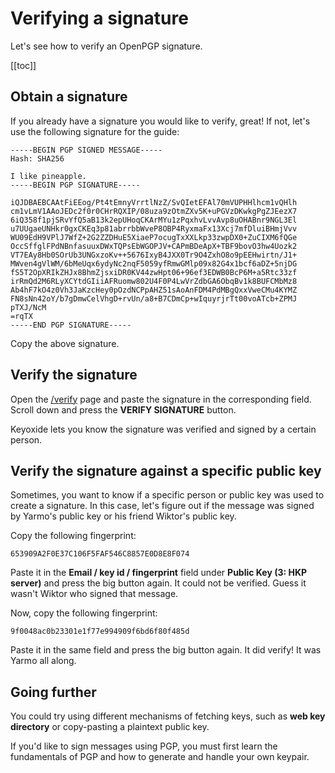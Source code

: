 # Verifying a signature

Let's see how to verify an OpenPGP signature.

[[toc]]

## Obtain a signature

If you already have a signature you would like to verify, great! If not, let's use the following signature for the guide:

```
-----BEGIN PGP SIGNED MESSAGE-----
Hash: SHA256

I like pineapple.
-----BEGIN PGP SIGNATURE-----

iQJDBAEBCAAtFiEEog/Pt4tEmnyVrrtlNzZ/SvQIetEFAl70mVUPHHlhcm1vQHlh
cm1vLmV1AAoJEDc2f0r0CHrRQXIP/08uza9zOtmZXv5K+uPGVzDKwkgPgZJEezX7
6iQ358f1pjSRvYfQ5aB13k2epUHoqCKArMYu1zPqxhvLvvAvp8uOHABnr9NGL3El
u7UUgaeUNHkr0gxCKEq3p81abrrbbWveP8OBP4RyxmaFx13Xcj7mfDluiBHmjVvv
WU09EdH9VPlJ7WfZ+2G2ZZDHuE5XiaeP7ocugTxXXLkp33zwpDX0+ZuCIXM6fQGe
OccSffglFPdNBnfasuuxDWxTQPsEbWGOPJV+CAPmBDeApX+TBF9bovO3hw4Uozk2
VT7EAy8Hb0SOrUb3UNGxzoKv++5676IxyB4JXX0Tr9O4ZxhO8o9pEEHwirtn/J1+
MWven4gVlWM/6bMeUqx6ydyNc2nqF5059yfRmwGMlp09x82G4x1bcf6aDZ+5njDG
fS5T2OpXRIkZHJx8BhmZjsxiDR0KV44zwHpt06+96ef3EDWB0BcP6M+a5Rtc33zf
irRmQd2M6RLyXCYtdGIiiAFRuomw802U4F0P4LwVrZdbGA6ObqBv1k8BUFCMbMz8
Ab4hF7kO4z0Vh3JaKzcHey0pOzdNCPpAHZ51sAoAnFDM4PdMBgQxxVweCMu4KYMZ
FN8sNn42oY/b7gDmwCelVhgD+rvUn/a8+B7CDmCp+wIquyrjrTt00voATcb+ZPMJ
pTXJ/NcM
=rqTX
-----END PGP SIGNATURE-----
```

Copy the above signature.

## Verify the signature

Open the [/verify](/verify) page and paste the signature in the corresponding field. Scroll down and press the **VERIFY SIGNATURE** button.

Keyoxide lets you know the signature was verified and signed by a certain person.

## Verify the signature against a specific public key

Sometimes, you want to know if a specific person or public key was used to create a signature. In this case, let's figure out if the message was signed by Yarmo's public key or his friend Wiktor's public key.

Copy the following fingerprint:

`653909A2F0E37C106F5FAF546C8857E0D8E8F074`

Paste it in the **Email / key id / fingerprint** field under **Public Key (3: HKP server)** and press the big button again. It could not be verified. Guess it wasn't Wiktor who signed that message.

Now, copy the following fingerprint:

`9f0048ac0b23301e1f77e994909f6bd6f80f485d`

Paste it in the same field and press the big button again. It did verify! It was Yarmo all along.

## Going further

You could try using different mechanisms of fetching keys, such as **web key directory** or copy-pasting a plaintext public key.

If you'd like to sign messages using PGP, you must first learn the fundamentals of PGP and how to generate and handle your own keypair.

